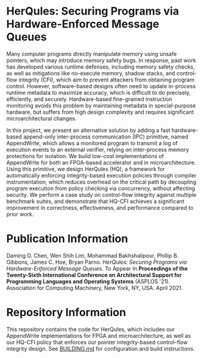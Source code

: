 # HerQules: Securing Programs via Hardware-Enforced Message Queues

Many computer programs directly manipulate memory using unsafe pointers, which may introduce memory safety bugs. In response, past work has developed various runtime defenses, including memory safety checks, as well as mitigations like no-execute memory, shadow stacks, and control-flow integrity (CFI), which aim to prevent attackers from obtaining program control. However, software-based designs often need to update in-process runtime metadata to maximize accuracy, which is difficult to do precisely, efficiently, and securely. Hardware-based fine-grained instruction monitoring avoids this problem by maintaining metadata in special-purpose hardware, but suffers from high design complexity and requires significant microarchitectural changes.

In this project, we present an alternative solution by adding a fast hardware-based append-only inter-process communication (IPC) primitive, named AppendWrite, which allows a monitored program to transmit a log of execution events to an external verifier, relying on inter-process memory protections for isolation. We build low-cost implementations of AppendWrite for both an FPGA-based accelerator and in microarchitecture. Using this primitive, we design HerQules (HQ), a framework for automatically enforcing integrity-based execution policies through compiler instrumentation, which reduces overhead on the critical path by decoupling program execution from policy checking via concurrency, without affecting security. We perform a case study on control-flow integrity against multiple benchmark suites, and demonstrate that HQ-CFI achieves a significant improvement in correctness, effectiveness, and performance compared to prior work.

# Publication Information

Daming D. Chen, Wen Shih Lim, Mohammad Bakhshalipour, Phillip B. Gibbons, James C. Hoe, Bryan Parno. *HerQules: Securing Programs via Hardware-Enforced Message Queues*. To Appear In **Proceedings of the Twenty-Sixth International Conference on Architectural Support for Programming Languages and Operating Systems** (ASPLOS '21). Association for Computing Machinery, New York, NY, USA. April 2021.

# Repository Information

This repository contains the code for HerQules, which includes our AppendWrite implementations for FPGA and microarchitecture, as well as our HQ-CFI policy that enforces our pointer integrity-based control-flow integrity design. See [BUILDING.md](BUILDING.md) for configuration and build instructions.
